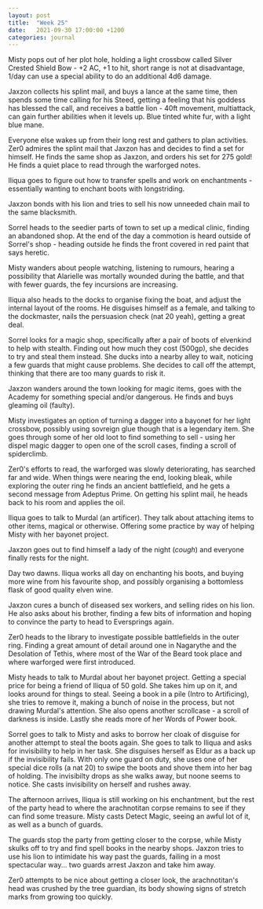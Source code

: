 ```yaml
---
layout: post
title:  "Week 25"
date:   2021-09-30 17:00:00 +1200
categories: journal
---
```

Misty pops out of her plot hole, holding a light crossbow called Silver Crested Shield Bow - +2 AC, +1 to hit, short range is not at disadvantage, 1/day can use a special ability to do an additional 4d6 damage.

Jaxzon collects his splint mail, and buys a lance at the same time, then spends some time calling for his Steed, getting a feeling that his goddess has blessed the call, and receives a battle lion - 40ft movement, multiattack, can gain further abilities when it levels up. Blue tinted white fur, with a light blue mane.

Everyone else wakes up from their long rest and gathers to plan activities. Zer0 admires the splint mail that Jaxzon has and decides to find a set for himself. He finds the same shop as Jaxzon, and orders his set for 275 gold! He finds a quiet place to read through the warforged notes.

Iliqua goes to figure out how to transfer spells and work on enchantments - essentially wanting to enchant boots with longstriding.

Jaxzon bonds with his lion and tries to sell his now unneeded chain mail to the same blacksmith.

Sorrel heads to the seedier parts of town to set up a medical clinic, finding an abandoned shop. At the end of the day a commotion is heard outside of Sorrel's shop - heading outside he finds the front covered in red paint that says heretic.

Misty wanders about people watching, listening to rumours, hearing a possibility that Alarielle was mortally wounded during the battle, and that with fewer guards, the fey incursions are increasing.

Iliqua also heads to the docks to organise fixing the boat, and adjust the internal layout of the rooms. He disguises himself as a female, and talking to the dockmaster, nails the persuasion check (nat 20 yeah), getting a great deal.

Sorrel looks for a magic shop, specifically after a pair of boots of elvenkind to help with stealth. Finding out how much they cost (500gp), she decides to try and steal them instead. She ducks into a nearby alley to wait, noticing a few guards that might cause problems. She decides to call off the attempt, thinking that there are too many guards to risk it.

Jaxzon wanders around the town looking for magic items, goes with the Academy for something special and/or dangerous. He finds and buys gleaming oil (faulty).

Misty investigates an option of turning a dagger into a bayonet for her light crossbow, possibly using sovreign glue though that is a legendary item. She goes through some of her old loot to find something to sell - using her dispel magic dagger to open one of the scroll cases, finding a scroll of spiderclimb.

Zer0's efforts to read, the warforged was slowly deteriorating, has searched far and wide. When things were nearing the end, looking bleak, while exploring the outer ring he finds an ancient battlefield, and he gets a second message from Adeptus Prime. On getting his splint mail, he heads back to his room and applies the oil.

Iliqua goes to talk to Murdal (an artificer). They talk about attaching items to other items, magical or otherwise. Offering some practice by way of helping Misty with her bayonet project.

Jaxzon goes out to find himself a lady of the night (*cough*) and everyone finally rests for the night.

Day two dawns. Iliqua works all day on enchanting his boots, and buying more wine from his favourite shop, and possibly organising a bottomless flask of good quality elven wine.

Jaxzon cures a bunch of diseased sex workers, and selling rides on his lion. He also asks about his brother, finding a few bits of information and hoping to convince the party to head to Eversprings again.

Zer0 heads to the library to investigate possible battlefields in the outer ring. Finding a great amount of detail around one in Nagarythe and the Desolation of Tethis, where most of the War of the Beard took place and where warforged were first introduced.

Misty heads to talk to Murdal about her bayonet project. Getting a special price for being a friend of Iliqua of 50 gold. She takes him up on it, and looks around for things to steal. Seeing a book in a pile (Intro to Artificing), she tries to remove it, making a bunch of noise in the process, but not drawing Murdal's attention. She also opens another scrollcase - a scroll of darkness is inside. Lastly she reads more of her Words of Power book.

Sorrel goes to talk to Misty and asks to borrow her cloak of disguise for another attempt to steal the boots again. She goes to talk to Iliqua and asks for invisibility to help in her task. She disguises herself as Eldur as a back up if the invisibility fails. With only one guard on duty, she uses one of her special dice rolls (a nat 20) to swipe the boots and shove them into her bag of holding. The invisibilty drops as she walks away, but noone seems to notice. She casts invisibility on herself and rushes away.

The afternoon arrives, Iliqua is still working on his enchantment, but the rest of the party head to where the arachnotitan corpse remains to see if they can find some treasure. Misty casts Detect Magic, seeing an awful lot of it, as well as a bunch of guards.

The guards stop the party from getting closer to the corpse, while Misty skulks off to try and find spell books in the nearby shops. Jaxzon tries to use his lion to intimidate his way past the guards, failing in a most spectacular way... two guards arrest Jaxzon and take him away.

Zer0 attempts to be nice about getting a closer look, the arachnotitan's head was crushed by the tree guardian, its body showing signs of stretch marks from growing too quickly.